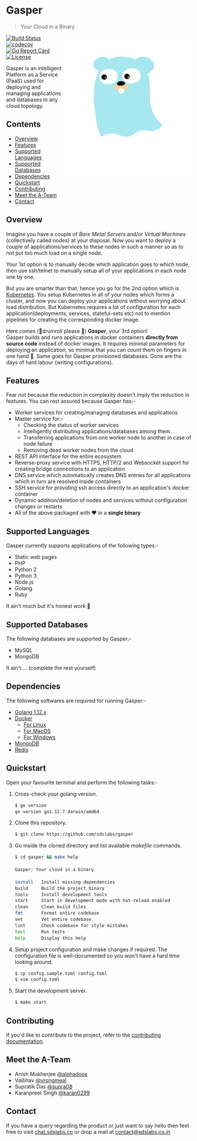 # Gasper

> Your Cloud in a Binary

<img align="right" width="350px" height="400px" src="./docs/content/assets/logo/gasperlogo.svg">

[![Build Status](https://api.travis-ci.org/sdslabs/gasper.svg)](https://travis-ci.org/sdslabs/gasper)
[![codecov](https://codecov.io/gh/sdslabs/gasper/branch/develop/graph/badge.svg)](https://codecov.io/gh/sdslabs/gasper)
[![Go Report Card](https://goreportcard.com/badge/github.com/sdslabs/gasper)](https://goreportcard.com/report/github.com/sdslabs/gasper)
[![License](https://img.shields.io/badge/license-MIT-blue.svg)](https://github.com/sdslabs/gasper/blob/develop/LICENSE.md)

Gasper is an intelligent Platform as a Service (PaaS) used for deploying and managing 
applications and databases in any cloud topology.

## Contents

* [Overview](#overview)
* [Features](#features)
* [Supported Languages](#supported-languages)
* [Supported Databases](#supported-databases)
* [Dependencies](#dependencies)
* [Quickstart](#quickstart)
* [Contributing](#contributing)
* [Meet the A-Team](#meet-the-a-team)
* [Contact](#contact)

## Overview

Imagine you have a couple of *Bare Metal Servers* and/or *Virtual Machines* (collectively called nodes) at your disposal. Now you want to deploy a couple of applications/services to these nodes in such a manner so as to not put too much load on a single node.<br>

Your 1st option is to manually decide which application goes to which node, then use ssh/telnet to manually
setup all of your applications in each node one by one.<br>

But you are smarter than that, hence you go for the 2nd option which is [Kubernetes](https://kubernetes.io/). You setup Kubernetes in all of your
nodes which forms a cluster, and now you can deploy your applications without worrying about load distribution. But
Kubernetes requires a lot of configuration for each application(deployments, services, stateful-sets etc) not to mention
pipelines for creating the corresponding docker image.<br>

Here comes (🥁drumroll please 🥁) **Gasper**, your 3rd option!<br>
Gasper builds and runs applications in docker containers **directly from source code** instead of docker images.
It requires minimal parameters for deploying an application, so minimal that you can count them on fingers in one hand 🤚. Same goes for Gasper provisioned databases. Gone are the days of hard labour (writing configurations).

## Features

Fear not because the reduction in complexity doesn't imply the reduction in features. You can rest assured because
Gasper has:-

* Worker services for creating/managing databases and applications
* Master service for:-
    * Checking the status of worker services
    * Intelligently distributing applications/databases among them
    * Transferring applications from one worker node to another in case of node failure
    * Removing dead worker nodes from the cloud
* REST API interface for the entire ecosystem
* Reverse-proxy service with HTTPS, HTTP/2 and Websocket support for creating bridge connections to an application
* DNS service which automatically creates DNS entries for all applications which in turn are resolved inside containers
* SSH service for providing ssh access directly to an application's docker container
* Dynamic addition/deletion of nodes and services without configuration changes or restarts
* All of the above packaged with ❤️ in a **single binary**

## Supported Languages

Gasper currently supports applications of the following types:-

* Static web pages
* PHP
* Python 2
* Python 3
* Node.js
* Golang
* Ruby

It ain't much but it's honest work 🥳

## Supported Databases

The following databases are supported by Gasper:-

* MySQL
* MongoDB

It ain't.... (complete the rest yourself)

## Dependencies

The following softwares are required for running Gasper:-

* [Golang 1.12.x](https://golang.org/dl/)
* [Docker](https://www.docker.com/)
    * [For Linux](https://runnable.com/docker/install-docker-on-linux)
    * [For MacOS](https://docs.docker.com/docker-for-mac/install/)
    * [For Windows](https://docs.docker.com/docker-for-windows/install/)
* [MongoDB](https://www.mongodb.com/download-center/community)
* [Redis](https://redis.io/download)

## Quickstart

Open your favourite terminal and perform the following tasks:-

1. Cross-check your golang version.

    ```bash
    $ go version
    go version go1.12.7 darwin/amd64
    ```

2. Clone this repository.

    ```bash
    $ git clone https://github.com/sdslabs/gasper
    ```

3. Go inside the cloned directory and list available *makefile* commands.

    ```bash
    $ cd gasper && make help

    Gasper: Your cloud in a binary

    install   Install missing dependencies
    build     Build the project binary
    tools     Install development tools
    start     Start in development mode with hot-reload enabled
    clean     Clean build files
    fmt       Format entire codebase
    vet       Vet entire codebase
    lint      Check codebase for style mistakes
    test      Run tests
    help      Display this help
    ```

4. Setup project configuration and make changes if required. The configuration file is well-documented so you
won't have a hard time looking around.

    ```bash
    $ cp config.sample.toml config.toml
    $ vim config.toml
    ```

5. Start the development server.

    ```bash
    $ make start
    ```

## Contributing

If you'd like to contribute to the project, refer to the [contributing documentation](./CONTRIBUTING.md).

## Meet the A-Team

* Anish Mukherjee [@alphadose](https://github.com/alphadose)
* Vaibhav [@vrongmeal](https://github.com/vrongmeal)
* Supratik Das [@supra08](https://github.com/supra08)
* Karanpreet Singh [@karan0299](https://github.com/karan0299)

## Contact

If you have a query regarding the product or just want to say hello then feel free to visit
[chat.sdslabs.co](http://chat.sdslabs.co/) or drop a mail at [contact@sdslabs.co.in](mailto:contact@sdslabs.co.in)
